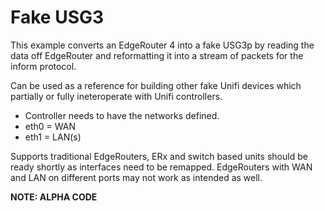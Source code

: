 # Fake USG3

This example converts an EdgeRouter 4 into a fake USG3p by reading the data off EdgeRouter
and reformatting it into a stream of packets for the inform protocol.

Can be used as a reference for building other fake Unifi devices which partially or fully
ineteroperate with Unifi controllers.

 * Controller needs to have the networks defined.
 * eth0 = WAN
 * eth1 = LAN(s)

Supports traditional EdgeRouters, ERx and switch based units should be ready shortly as
interfaces need to be remapped.  EdgeRouters with WAN and LAN on different ports may not
work as intended as well.

**NOTE: ALPHA CODE**
